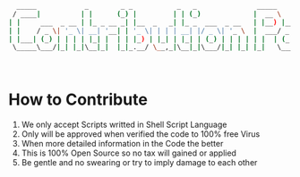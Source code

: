 ```bash
  _____            _        _ _           _   _               _____      _ _            
 / ____|          | |      (_) |         | | (_)             |  __ \    | (_)           
| |     ___  _ __ | |_ _ __ _| |__  _   _| |_ _  ___  _ __   | |__) |__ | |_  ___ _   _ 
| |    / _ \| '_ \| __| '__| | '_ \| | | | __| |/ _ \| '_ \  |  ___/ _ \| | |/ __| | | |
| |___| (_) | | | | |_| |  | | |_) | |_| | |_| | (_) | | | | | |  | (_) | | | (__| |_| |
 \_____\___/|_| |_|\__|_|  |_|_.__/ \__,_|\__|_|\___/|_| |_| |_|   \___/|_|_|\___|\__, |
                                                                                   __/ |
                                                                                   |___/ 
```

# How to Contribute

1. We only accept Scripts writted in Shell Script Language
2. Only will be approved when verified the code to 100% free Virus
3. When more detailed information in the Code the better
4. This is 100% Open Source so no tax will gained or applied
5. Be gentle and no swearing or try to imply damage to each other
